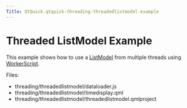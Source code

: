 ```yaml
---
Title: QtQuick.qtquick-threading-threadedlistmodel-example
---
```

        
Threaded ListModel Example
==========================

<span class="subtitle"></span>
<span id="details"></span>
This example shows how to use a [ListModel](../QtQuick.qtquick-modelviewsdata-modelview.md#listmodel) from multiple threads using [WorkerScript](https://developer.ubuntu.comapps/qml/sdk-15.04.6/QtQuick.threading/#workerscript).

Files:

-   threading/threadedlistmodel/dataloader.js
-   threading/threadedlistmodel/timedisplay.qml
-   threading/threadedlistmodel/threadedlistmodel.qmlproject

